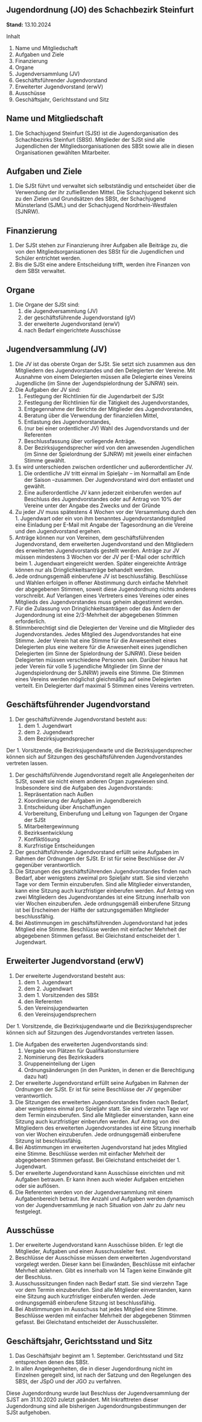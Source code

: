 ## Jugendordnung (JO) des Schachbezirk Steinfurt

**Stand:**
13.10.2024

Inhalt
1. Name und Mitgliedschaft
2. Aufgaben und Ziele
3. Finanzierung
4. Organe
5. Jugendversammlung (JV)
6. Geschäftsführender Jugendvorstand
7. Erweiterter Jugendvorstand (erwV)
8. Ausschüsse
9. Geschäftsjahr, Gerichtsstand und Sitz

## Name und Mitgliedschaft

1. Die Schachjugend Steinfurt (SJSt) ist die Jugendorganisation des Schachbezirks Steinfurt (SBSt). Mitglieder der SJSt sind alle Jugendlichen der Mitgliedsorganisationen des SBSt sowie alle in diesen Organisationen gewählten Mitarbeiter.

## Aufgaben und Ziele

1. Die SJSt führt und verwaltet sich selbstständig und entscheidet über die Verwendung der ihr zufließenden Mittel. Die Schachjugend bekennt sich zu den Zielen und Grundsätzen des SBSt, der Schachjugend Münsterland (SJML) und der Schachjugend Nordrhein-Westfalen (SJNRW).

## Finanzierung

1. Der SJSt stehen zur Finanzierung ihrer Aufgaben alle Beiträge zu, die von den Mitgliedsorganisationen des SBSt für die Jugendlichen und Schüler entrichtet werden.
2. Bis die SJSt eine andere Entscheidung trifft, werden ihre Finanzen von dem SBSt verwaltet.

## Organe

1. Die Organe der SJSt sind:
    1. die Jugendversammlung (JV)
    2. der geschäftsführende Jugendvorstand (gV)
    3. der erweiterte Jugendvorstand (erwV)
    4. nach Bedarf eingerichtete Ausschüsse

## Jugendversammlung (JV)

1. Die JV ist das oberste Organ der SJSt. Sie setzt sich zusammen aus den Mitgliedern des Jugendvorstandes und den Delegierten der Vereine. Mit Ausnahme von einem Delegierten müssen alle Delegierte eines Vereins Jugendliche (im Sinne der Jugendspielordnung der SJNRW) sein.
2. Die Aufgaben der JV sind:
    1. Festlegung der Richtlinien für die Jugendarbeit der SJSt
    2. Festlegung der Richtlinien für die Tätigkeit des Jugendvorstandes,
    3. Entgegennahme der Berichte der Mitglieder des Jugendvorstandes,
    4. Beratung über die Verwendung der finanziellen Mittel,
    5. Entlastung des Jugendvorstandes,
    6. (nur bei einer ordentlicher JV) Wahl des Jugendvorstands und der Referenten
    7. Beschlussfassung über vorliegende Anträge.
    8. Der Bezirksjugendsprecher wird von den anwesenden Jugendlichen (im Sinne der Spielordnung der SJNRW) mit jeweils einer einfachen Stimme gewählt.
3. Es wird unterschieden zwischen ordentlicher und außerordentlicher JV.
    1. Die ordentliche JV tritt einmal im Spieljahr – im Normalfall am Ende der Saison –zusammen. Der Jugendvorstand wird dort entlastet und gewählt.
    2. Eine außerordentliche JV kann jederzeit einberufen werden auf Beschluss des Jugendvorstandes oder auf Antrag von 10% der Vereine unter der Angabe des Zwecks und der Gründe
4. Zu jeder JV muss spätestens 4 Wochen vor der Versammlung durch den 1. Jugendwart oder ein von ihm benanntes Jugendvorstandsmitglied eine Einladung per E-Mail mit Angabe der Tagesordnung an die Vereine und den Jugendvorstand ergehen.
5. Anträge können nur von Vereinen, dem geschäftsführenden Jugendvorstand, dem erweiterten Jugendvorstand und den Mitgliedern des erweiterten Jugendvorstands gestellt werden. Anträge zur JV müssen mindestens 3 Wochen vor der JV per E-Mail oder schriftlich beim 1. Jugendwart eingereicht werden. Später eingereichte Anträge können nur als Dringlichkeitsanträge behandelt werden.
6. Jede ordnungsgemäß einberufene JV ist beschlussfähig. Beschlüsse und Wahlen erfolgen in offener Abstimmung durch einfache Mehrheit der abgegebenen Stimmen, soweit diese Jugendordnung nichts anderes vorschreibt. Auf Verlangen eines Vertreters eines Vereines oder eines Mitglieds des Jugendvorstandes muss geheim abgestimmt werden.
7. Für die Zulassung von Dringlichkeitsanträgen oder das Ändern der Jugendordnung ist eine 2/3-Mehrheit der abgegebenen Stimmen erforderlich.
8. Stimmberechtigt sind die Delegierten der Vereine und die Mitglieder des Jugendvorstandes. Jedes Mitglied des Jugendvorstandes hat eine Stimme. Jeder Verein hat eine Stimme für die Anwesenheit eines Delegierten plus eine weitere für die Anwesenheit eines jugendlichen Delegierten (im Sinne der Spielordnung der SJNRW). Diese beiden Delegierten müssen verschiedene Personen sein. Darüber hinaus hat jeder Verein für volle 5 jugendliche Mitglieder (im Sinne der Jugendspielordnung der SJNRW) jeweils eine Stimme. Die Stimmen eines Vereins werden möglichst gleichmäßig auf seine Delegierten verteilt. Ein Delegierter darf maximal 5 Stimmen eines Vereins vertreten.

## Geschäftsführender Jugendvorstand

1. Der geschäftsführende Jugendvorstand besteht aus:
    1. dem 1. Jugendwart
    2. dem 2. Jugendwart
    3. dem Bezirksjugendsprecher

Der 1. Vorsitzende, die Bezirksjugendwarte und die Bezirksjugendsprecher können sich auf Sitzungen des geschäftsführenden Jugendvorstandes vertreten lassen.

1. Der geschäftsführende Jugendvorstand regelt alle Angelegenheiten der SJSt, soweit sie nicht einem anderen Organ zugewiesen sind. Insbesondere sind die Aufgaben des Jugendvorstands:
    1. Repräsentation nach Außen
    2. Koordinierung der Aufgaben im Jugendbereich
    3. Entscheidung über Anschaffungen
    4. Vorbereitung, Einberufung und Leitung von Tagungen der Organe der SJSt
    5. Mitarbeitergewinnung
    6. Bezirksentwicklung
    7. Konfliktlösung
    8. Kurzfristige Entscheidungen
3. Der geschäftsführende Jugendvorstand erfüllt seine Aufgaben im Rahmen der Ordnungen der SJSt. Er ist für seine Beschlüsse der JV gegenüber verantwortlich.
4. Die Sitzungen des geschäftsführenden Jugendvorstandes finden nach Bedarf, aber wenigstens zweimal pro Spieljahr statt. Sie sind vierzehn Tage vor dem Termin einzuberufen. Sind alle Mitglieder einverstanden, kann eine Sitzung auch kurzfristiger einberufen werden. Auf Antrag von zwei Mitgliedern des Jugendvorstandes ist eine Sitzung innerhalb von vier Wochen einzuberufen. Jede ordnungsgemäß einberufene Sitzung ist bei Erscheinen der Hälfte der satzungsgemäßen Mitglieder beschlussfähig.
5. Bei Abstimmungen im geschäftsführenden Jugendvorstand hat jedes Mitglied eine Stimme. Beschlüsse werden mit einfacher Mehrheit der abgegebenen Stimmen gefasst. Bei Gleichstand entscheidet der 1. Jugendwart.

## Erweiterter Jugendvorstand (erwV)

1. Der erweiterte Jugendvorstand besteht aus:
    1. dem 1. Jugendwart
    2. dem 2. Jugendwart
    3. dem 1. Vorsitzenden des SBSt
    4. den Referenten
    5. den Vereinsjugendwarten
    6. den Vereinsjugendsprechern

Der 1. Vorsitzende, die Bezirksjugendwarte und die Bezirksjugendsprecher können sich auf Sitzungen des Jugendvorstandes vertreten lassen.

1. Die Aufgaben des erweiterten Jugendvorstands sind:
    1. Vergabe von Plätzen für Qualifikationsturniere
    2. Nominierung des Bezirkskaders
    3. Gruppeneinteilung der Ligen
    4. Ordnungsänderungen (in den Punkten, in denen er die Berechtigung dazu hat)
2. Der erweiterte Jugendvorstand erfüllt seine Aufgaben im Rahmen der Ordnungen der SJSt. Er ist für seine Beschlüsse der JV gegenüber verantwortlich.
3. Die Sitzungen des erweiterten Jugendvorstandes finden nach Bedarf, aber wenigstens einmal pro Spieljahr statt. Sie sind vierzehn Tage vor dem Termin einzuberufen. Sind alle Mitglieder einverstanden, kann eine Sitzung auch kurzfristiger einberufen werden. Auf Antrag von drei Mitgliedern des erweiterten Jugendvorstandes ist eine Sitzung innerhalb von vier Wochen einzuberufen. Jede ordnungsgemäß einberufene Sitzung ist beschlussfähig.
4. Bei Abstimmungen im erweiterten Jugendvorstand hat jedes Mitglied eine Stimme. Beschlüsse werden mit einfacher Mehrheit der abgegebenen Stimmen gefasst. Bei Gleichstand entscheidet der 1. Jugendwart.
5. Der erweiterte Jugendvorstand kann Ausschüsse einrichten und mit Aufgaben betrauen. Er kann ihnen auch wieder Aufgaben entziehen oder sie auflösen.
6. Die Referenten werden von der Jugendversammlung mit einem Aufgabenbereich betraut. Ihre Anzahl und Aufgaben werden dynamisch von der Jugendversammlung je nach Situation von Jahr zu Jahr neu festgelegt.

## Ausschüsse

1. Der erweiterte Jugendvorstand kann Ausschüsse bilden. Er legt die Mitglieder, Aufgaben und einen Ausschussleiter fest.
2. Beschlüsse der Ausschüsse müssen dem erweiterten Jugendvorstand vorgelegt werden. Dieser kann bei Einwänden, Beschlüsse mit einfacher Mehrheit ablehnen. Gibt es innerhalb von 14 Tagen keine Einwände gilt der Beschluss.
3. Ausschusssitzungen finden nach Bedarf statt. Sie sind vierzehn Tage vor dem Termin einzuberufen. Sind alle Mitglieder einverstanden, kann eine Sitzung auch kurzfristiger einberufen werden. Jede ordnungsgemäß einberufene Sitzung ist beschlussfähig.
4. Bei Abstimmungen im Ausschuss hat jedes Mitglied eine Stimme. Beschlüsse werden mit einfacher Mehrheit der abgegebenen Stimmen gefasst. Bei Gleichstand entscheidet der Ausschussleiter.

## Geschäftsjahr, Gerichtsstand und Sitz

1. Das Geschäftsjahr beginnt am 1. September. Gerichtsstand und Sitz entsprechen denen des SBSt.
2. In allen Angelegenheiten, die in dieser Jugendordnung nicht im Einzelnen geregelt sind, ist nach der Satzung und den Regelungen des SBSt, der JSpO und der JGO zu verfahren.

Diese Jugendordnung wurde laut Beschluss der Jugendversammlung der SJST am 31.10.2020 zuletzt geändert. Mit Inkrafttreten dieser Jugendordnung sind alle bisherigen Jugendordnungsbestimmungen der SJSt aufgehoben.
